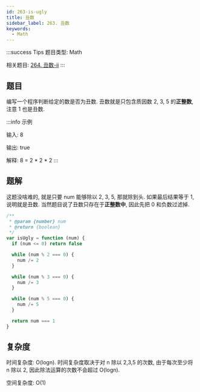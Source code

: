 ```yaml
---
id: 263-is-ugly
title: 丑数
sidebar_label: 263. 丑数
keywords:
  - Math
---
```


:::success Tips
题目类型: Math

相关题目: [264. 丑数-ii](/leetcode/medium/264-nth-ugly-number)
:::

## 题目

编写一个程序判断给定的数是否为丑数. 丑数就是只包含质因数 2, 3, 5 的**正整数**, 注意 1 也是丑数.

:::info 示例

输入: 8

输出: true

解释: 8 = 2 \* 2 \* 2
:::

## 题解

这题没啥难的, 就是只要 num 能够除以 2, 3, 5, 那就除到头. 如果最后结果等于 1, 说明就是丑数. 当然题目说了丑数只存在于**正整数中**, 因此先把 0 和负数过滤掉.

```ts
/**
 * @param {number} num
 * @return {boolean}
 */
var isUgly = function (num) {
  if (num <= 0) return false

  while (num % 2 === 0) {
    num /= 2
  }

  while (num % 3 === 0) {
    num /= 3
  }

  while (num % 5 === 0) {
    num /= 5
  }

  return num === 1
}
```

## 复杂度

时间复杂度: O(logn). 时间复杂度取决于对 n 除以 2,3,5 的次数, 由于每次至少将 n 除以 2, 因此除法运算的次数不会超过 O(logn).

空间复杂度: O(1)
